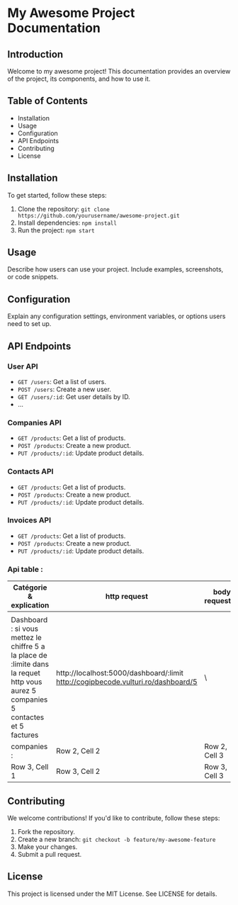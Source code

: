 # My Awesome Project Documentation

## Introduction
Welcome to my awesome project! This documentation provides an overview of the project, its components, and how to use it.

## Table of Contents
- Installation
- Usage
- Configuration
- API Endpoints
- Contributing
- License

## Installation
To get started, follow these steps:
1. Clone the repository: `git clone https://github.com/yourusername/awesome-project.git`
2. Install dependencies: `npm install`
3. Run the project: `npm start`

## Usage
Describe how users can use your project. Include examples, screenshots, or code snippets.

## Configuration
Explain any configuration settings, environment variables, or options users need to set up.

## API Endpoints
### User API
- `GET /users`: Get a list of users.
- `POST /users`: Create a new user.
- `GET /users/:id`: Get user details by ID.
- ...

### Companies API
- `GET /products`: Get a list of products.
- `POST /products`: Create a new product.
- `PUT /products/:id`: Update product details.

### Contacts API
- `GET /products`: Get a list of products.
- `POST /products`: Create a new product.
- `PUT /products/:id`: Update product details.

### Invoices API
- `GET /products`: Get a list of products.
- `POST /products`: Create a new product.
- `PUT /products/:id`: Update product details.

### Api table :
|    Catégorie & explication    |   http request  | body requested  |     exemple     |
| ----------------------------- | --------------- | --------------- | --------------- |
|                                                                                     |
|  Dashboard : si vous mettez le chiffre 5 a la place de :limite dans la requet http vous aurez 5 companies 5 contactes et 5 factures  | http://localhost:5000/dashboard/:limit <br> http://cogipbecode.vulturi.ro/dashboard/5   |  \  | http://localhost:5000/dashboard/:limit   |
| companies :   | Row 2, Cell 2   | Row 2, Cell 3   | |
| Row 3, Cell 1   | Row 3, Cell 2   | Row 3, Cell 3   | |

## Contributing
We welcome contributions! If you'd like to contribute, follow these steps:
1. Fork the repository.
2. Create a new branch: `git checkout -b feature/my-awesome-feature`
3. Make your changes.
4. Submit a pull request.

## License
This project is licensed under the MIT License. See LICENSE for details.
